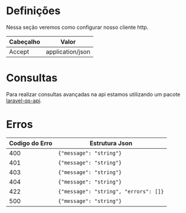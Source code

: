 # Definições

Nessa seção veremos como configurar nosso cliente http.

| Cabeçalho | Valor            |
| --------- | ---------------- |
| Accept    | application/json |

# Consultas

Para realizar consultas avançadas na api estamos utilizando um pacote [laravel-qs-api](https://github.com/preetender/laravel-qs-api).

# Erros

| Codigo do Erro | Estrutura Json                        |
| -------------- | ------------------------------------- |
| 400            | `{"message": "string"}`               |
| 401            | `{"message": "string"}`               |
| 403            | `{"message": "string"}`               |
| 404            | `{"message": "string"}`               |
| 422            | `{"message": "string", "errors": []}` |
| 500            | `{"message": "string"}`               |
